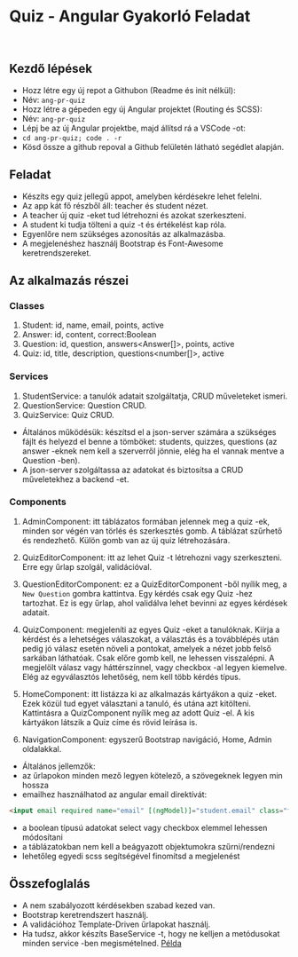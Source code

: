 # Quiz - Angular Gyakorló Feladat
​
## Kezdő lépések
- Hozz létre egy új repot a Githubon (Readme és init nélkül):
- Név: `ang-pr-quiz`
- Hozz létre a gépeden egy új Angular projektet (Routing és SCSS):
- Név: `ang-pr-quiz`
- Lépj be az új Angular projektbe, majd állítsd rá a VSCode -ot:
- `cd ang-pr-quiz; code . -r`
- Kösd össze a github repoval a Github felületén látható segédlet alapján.
​
## Feladat
- Készíts egy quiz jellegű appot, amelyben kérdésekre lehet felelni.
- Az app kát fő részből áll: teacher és student nézet.
- A teacher új quiz -eket tud létrehozni és azokat szerkeszteni.
- A student ki tudja tölteni a quiz -t és értékelést kap róla.
- Egyenlőre nem szükséges azonosítás az alkalmazásba.
- A megjelenéshez használj Bootstrap és Font-Awesome keretrendszereket.
​
## Az alkalmazás részei
### Classes
1. Student: id, name, email, points, active
1. Answer: id, content, correct:Boolean
1. Question: id, question, answers<Answer[]>, points, active
1. Quiz: id, title, description, questions<number[]>, active
​
### Services
1. StudentService: a tanulók adatait szolgáltatja, CRUD műveleteket ismeri.
1. QuestionService: Question CRUD.
1. QuizService: Quiz CRUD.
- Általános működésük: készítsd el a json-server számára a szükséges fájlt és 
helyezd el benne a tömböket: students, quizzes, questions (az answer -eknek 
nem kell a szerverről jönnie, elég ha el vannak mentve a Question -ben).
- A json-server szolgáltassa az adatokat és biztosítsa a CRUD műveletekhez a 
backend -et.
​
### Components
1. AdminComponent: itt táblázatos formában jelennek meg a quiz -ek, minden sor 
végén van törlés és szerkesztés gomb. A táblázat szűrhető és rendezhető. Külön 
gomb van az új quiz létrehozására.

1. QuizEditorComponent: itt az lehet Quiz -t létrehozni vagy szerkeszteni. Erre 
egy űrlap szolgál, validációval.

1. QuestionEditorComponent: ez a QuizEditorComponent -ből nyílik meg, a 
`New Question` gombra kattintva. Egy kérdés csak egy Quiz -hez tartozhat. Ez is 
egy űrlap, ahol validálva lehet bevinni az egyes kérdések adatait.

1. QuizComponent: megjeleníti az egyes Quiz -eket a tanulóknak. Kiírja a kérdést 
és a lehetséges válaszokat, a választás és a továbblépés után pedig jó válasz 
esetén növeli a pontokat, amelyek a nézet jobb felső sarkában láthatóak. Csak 
előre gomb kell, ne lehessen visszalépni. A megjelölt válasz vagy háttérszínnel, 
vagy checkbox -al legyen kiemelve. Elég az egyválasztós lehetőség, nem kell 
több kérdés típus.

1. HomeComponent: itt listázza ki az alkalmazás kártyákon a quiz -eket. Ezek 
közül tud egyet választani a tanuló, és utána azt kitölteni. Kattintásra a 
QuizComponent nyílik meg az adott Quiz -el. A kis kártyákon látszik a Quiz címe 
és rövid leírása is.

1. NavigationComponent: egyszerű Bootstrap navigáció, Home, Admin oldalakkal.
- Általános jellemzők: 
- az űrlapokon minden mező legyen kötelező, a szövegeknek legyen min hossza
- emailhez használhatod az angular email direktívát:  
```html
<input email required name="email" [(ngModel)]="student.email" class="form-control">
```
- a boolean típusú adatokat select vagy checkbox elemmel lehessen módosítani 
- a táblázatokban nem kell a beágyazott objektumokra szűrni/rendezni
- lehetőleg egyedi scss segítségével finomítsd a megjelenést
​
## Összefoglalás
- A nem szabályozott kérdésekben szabad kezed van.
- Bootstrap keretrendszert használj.
- A validációhoz Template-Driven űrlapokat használj.
- Ha tudsz, akkor készíts BaseService -t, hogy ne kelljen a metódusokat minden 
service -ben megismételned. 
[Példa](https://github.com/cherryApp/str-angular-project-big-private/blob/main/src/app/service/base.service.ts)
